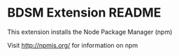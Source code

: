 # BDSM Extension README

This extension installs the Node Package Manager (npm)

Visit http://npmjs.org/ for information on npm


